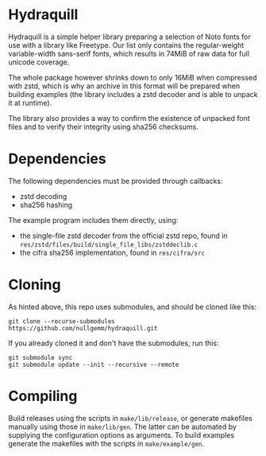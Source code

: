 # Hydraquill
Hydraquill is a simple helper library preparing a selection of Noto fonts for
use with a library like Freetype. Our list only contains the regular-weight
variable-width sans-serif fonts, which results in 74MiB of raw data for
full unicode coverage.

The whole package however shrinks down to only 16MiB when compressed with zstd,
which is why an archive in this format will be prepared when building examples
(the library includes a zstd decoder and is able to unpack it at runtime).

The library also provides a way to confirm the existence of unpacked font files
and to verify their integrity using sha256 checksums.

# Dependencies
The following dependencies must be provided through callbacks:
 - zstd decoding
 - sha256 hashing

The example program includes them directly, using:
 - the single-file zstd decoder from the official zstd repo,
   found in `res/zstd/files/build/single_file_libs/zstddeclib.c`
 - the cifra sha256 implementation,
   found in `res/cifra/src`

# Cloning
As hinted above, this repo uses submodules, and should be cloned like this:
```
git clone --recurse-submodules https://github.com/nullgemm/hydraquill.git
```

If you already cloned it and don't have the submodules, run this:
```
git submodule sync
git submodule update --init --recursive --remote
```

# Compiling
Build releases using the scripts in `make/lib/release`,
or generate makefiles manually using those in `make/lib/gen`.
The latter can be automated by supplying the configuration options as arguments.
To build examples generate the makefiles with the scripts in `make/example/gen`.
